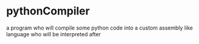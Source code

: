 # pythonCompiler
a program who will compile some python code
into a custom assembly like language
who will be interpreted after
